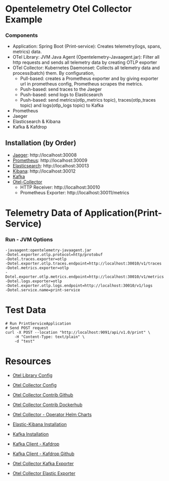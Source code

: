 
# Opentelemetry Otel Collector Example

### Components
* Application: Spring Boot (Print-service): Creates telemetry(logs, spans, metrics) data.
* OTel Library: JVM Java Agent (Opentelemetry-Javaagent.jar): Filter all http requests and sends all telemetry data by creating OTLP exporter
* OTel Collector: Kubernetes Daemonset: Collects all telemetry data and process(batch) them. By configuration,
  * Pull-based: creates a Prometheus exporter and by giving exporter url in prometheus config, Prometheus scrapes the metrics.
  * Push-based: send traces to the Jaeger
  * Push-based: send logs to Elasticsearch
  * Push-based: send metrics(otlp_metrics topic), traces(otlp_traces topic) and logs(otlp_logs topic) to Kafka
* Prometheus
* Jaeger
* Elasticsearch & Kibana
* Kafka & Kafdrop

## Installation (by Order)

* [Jaeger](https://github.com/ugurcancaykara/opensource-observability-demo/blob/main/j.aeger/jaeger.yaml): http://localhost:30008
* [Prometheus](https://github.com/ugurcancaykara/opensource-observability-demo/blob/main/prometheus/prometheus.yaml): http://localhost:30009
* [Elasticsearch](https://github.com/ugurcancaykara/opensource-observability-demo/blob/main/elastic-kibana/elastic.yaml): http://localhost:30013
* [Kibana](https://github.com/ugurcancaykara/opensource-observability-demo/blob/main/elastic-kibana/kibana.yaml): http://localhost:30012
* [Kafka](https://github.com/ugurcancaykara/opensource-observability-demo/blob/main/kafka/README.md)
* [Otel-Collector](https://github.com/ugurcancaykara/opensource-observability-demo/blob/main/otel/otelcollector.yaml)
    * HTTP Receiver: http://localhost:30010
    * Prometheus Exporter: http://localhost:30011/metrics

# Telemetry Data of Application(Print-Service) 

### Run - JVM Options 
```
-javaagent:opentelemetry-javaagent.jar
-Dotel.exporter.otlp.protocol=http/protobuf
-Dotel.traces.exporter=otlp
-Dotel.exporter.otlp.traces.endpoint=http://localhost:30010/v1/traces
-Dotel.metrics.exporter=otlp
-Dotel.exporter.otlp.metrics.endpoint=http://localhost:30010/v1/metrics
-Dotel.logs.exporter=otlp
-Dotel.exporter.otlp.logs.endpoint=http://localhost:30010/v1/logs
-Dotel.service.name=print-service
```


# Test Data
```
# Run PrintServiceApplication
# Send POST request
curl -X POST --location "http://localhost:9091/api/v1.0/print" \
    -H "Content-Type: text/plain" \
    -d "test"
```


# Resources

* [Otel Library Config](https://opentelemetry.io/docs/instrumentation/java/automatic/agent-config/)
* [Otel Collector Config](https://opentelemetry.io/docs/collector/configuration/)
* [Otel Collector Contrib Github](https://github.com/open-telemetry/opentelemetry-collector-contrib)
* [Otel Collector Contrib Dockerhub](https://hub.docker.com/r/otel/opentelemetry-collector-contrib/tags)
* [Otel Collector - Operator Helm Charts](https://github.com/open-telemetry/opentelemetry-helm-charts/tree/main/charts/opentelemetry-operator)

* [Elastic-Kibana Installation](https://medium.com/devopsturkiye/kubernetes-elk-kurulumu-80058c812cf6)
* [Kafka Installation](https://developer.lightbend.com/docs/cloudflow/current/install/how-to-install-and-use-strimzi.html)
* [Kafka Client - Kafdrop](https://ricardo-aires.github.io/helm-charts/charts/kafdrop/)
* [Kafka Client - Kafdrop Github](https://github.com/obsidiandynamics/kafdrop)

* [Otel Collector Kafka Exporter](https://github.com/open-telemetry/opentelemetry-collector-contrib/tree/0faff4502e26af10b570a8bd80d8d98a7d0283f5/exporter/kafkaexporter)
* [Otel Collector Elastic Exporter](https://github.com/open-telemetry/opentelemetry-collector-contrib/tree/0faff4502e26af10b570a8bd80d8d98a7d0283f5/exporter/elasticsearchexporter)